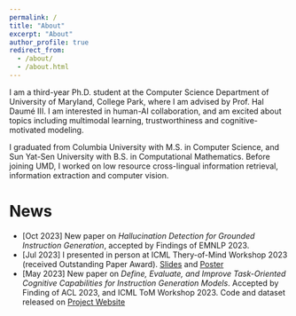 ```yaml
---
permalink: /
title: "About"
excerpt: "About"
author_profile: true
redirect_from: 
  - /about/
  - /about.html
---
```


I am a third-year Ph.D. student at the Computer Science Department of University of Maryland, College Park, where I am advised by Prof. Hal Daumé III. I am interested in human-AI collaboration, and am excited about topics including multimodal learning, trustworthiness and cognitive-motivated modeling.

I graduated from Columbia University with M.S. in Computer Science, and Sun Yat-Sen University with B.S. in Computational Mathematics. Before joining UMD, I worked on low resource cross-lingual information retrieval, information extraction and computer vision.


# News

* [Oct 2023]  New paper on *Hallucination Detection for Grounded Instruction Generation*, accepted by Findings of EMNLP 2023.
* [Jul 2023]  I presented in person at ICML Thery-of-Mind Workshop 2023 (received Outstanding Paper Award). [Slides](https://lingjunzhao.github.io/resources/acl_talk.pdf) and [Poster](https://lingjunzhao.github.io/resources/ToM_poster.pdf)
* [May 2023]  New paper on *Define, Evaluate, and Improve Task-Oriented Cognitive Capabilities for Instruction Generation Models*. Accepted by Finding of ACL 2023, and ICML ToM Workshop 2023. Code and dataset released on [Project Website](https://lingjunzhao.github.io/coop_instruction.html)

